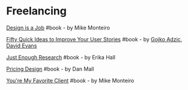 # Freelancing

[Design is a Job](https://abookapart.com/products/design-is-a-job) \#book - by Mike Monteiro

[Fifty Quick Ideas to Improve Your User Stories](https://www.goodreads.com/book/show/21411450-fifty-quick-ideas-to-improve-your-user-stories) \#book - by [Gojko Adzic](https://www.goodreads.com/author/show/1407215.Gojko_Adzic), [David Evans](https://www.goodreads.com/author/show/132316.David_Evans)

[Just Enough Research](https://abookapart.com/products/just-enough-research) \#book - by Erika Hall

[Pricing Design](https://abookapart.com/products/pricing-design) \#book - by Dan Mall

[You're My Favorite Client](https://abookapart.com/products/youre-my-favorite-client) \#book - by Mike Monteiro

